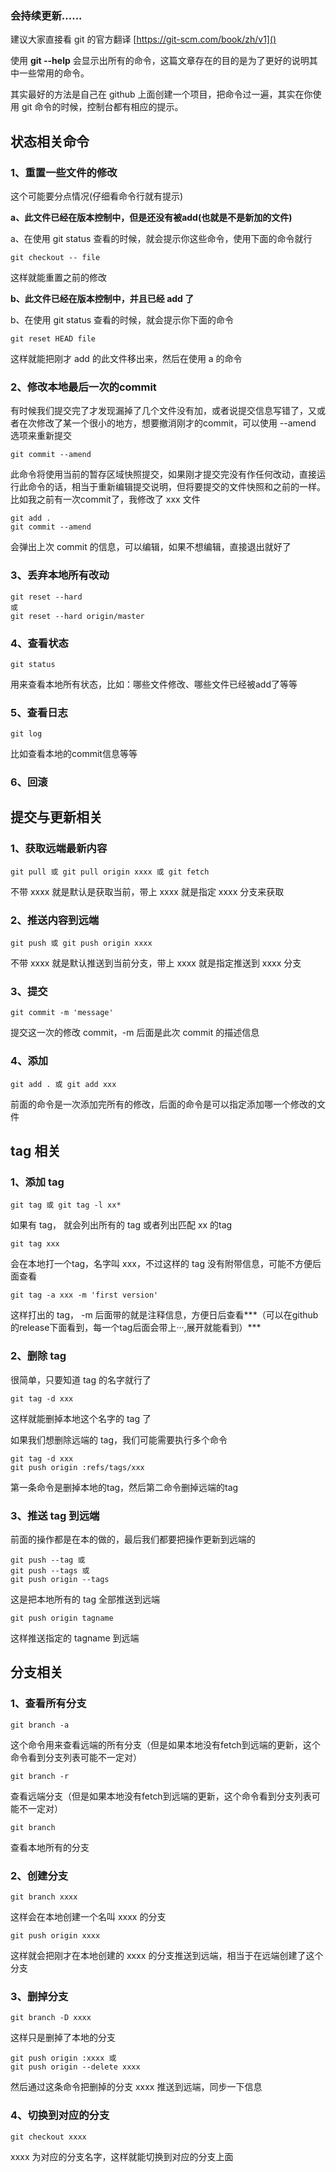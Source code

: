 ### **会持续更新......**

建议大家直接看 git 的官方翻译 [https://git-scm.com/book/zh/v1]()

使用 **git --help** 会显示出所有的命令，这篇文章存在的目的是为了更好的说明其中一些常用的命令。

其实最好的方法是自己在 github 上面创建一个项目，把命令过一遍，其实在你使用 git 命令的时候，控制台都有相应的提示。


## 状态相关命令

### 1、重置一些文件的修改
这个可能要分点情况(仔细看命令行就有提示)

**a、此文件已经在版本控制中，但是还没有被add(也就是不是新加的文件)**

a、在使用 git status 查看的时候，就会提示你这些命令，使用下面的命令就行

```
git checkout -- file
```
这样就能重置之前的修改
   
**b、此文件已经在版本控制中，并且已经 add 了**

b、在使用 git status 查看的时候，就会提示你下面的命令

```
git reset HEAD file
```
这样就能把刚才 add 的此文件移出来，然后在使用 a 的命令
   
### 2、修改本地最后一次的commit

有时候我们提交完了才发现漏掉了几个文件没有加，或者说提交信息写错了，又或者在次修改了某一个很小的地方，想要撤消刚才的commit，可以使用
--amend 选项来重新提交

```
git commit --amend
```   
此命令将使用当前的暂存区域快照提交，如果刚才提交完没有作任何改动，直接运行此命令的话，相当于重新编辑提交说明，但将要提交的文件快照和之前的一样。
比如我之前有一次commit了，我修改了 xxx 文件

```
git add .
git commit --amend
```
会弹出上次 commit 的信息，可以编辑，如果不想编辑，直接退出就好了

### 3、丢弃本地所有改动

```
git reset --hard 
或
git reset --hard origin/master
```

### 4、查看状态

```
git status
```
用来查看本地所有状态，比如：哪些文件修改、哪些文件已经被add了等等

### 5、查看日志

```
git log
```
比如查看本地的commit信息等等

### 6、回滚


## 提交与更新相关

### 1、获取远端最新内容

```
git pull 或 git pull origin xxxx 或 git fetch
```
不带 xxxx 就是默认是获取当前，带上 xxxx 就是指定 xxxx 分支来获取

### 2、推送内容到远端

```
git push 或 git push origin xxxx
```
不带 xxxx 就是默认推送到当前分支，带上 xxxx 就是指定推送到 xxxx 分支

### 3、提交

```
git commit -m 'message'
```
提交这一次的修改 commit，-m 后面是此次 commit 的描述信息

### 4、添加

```
git add . 或 git add xxx
```
前面的命令是一次添加完所有的修改，后面的命令是可以指定添加哪一个修改的文件


## tag 相关

### 1、添加 tag

```
git tag 或 git tag -l xx*
```
如果有 tag， 就会列出所有的 tag 或者列出匹配 xx 的tag

```
git tag xxx
```
会在本地打一个tag，名字叫 xxx，不过这样的 tag 没有附带信息，可能不方便后面查看

```
git tag -a xxx -m 'first version'
```
这样打出的 tag， -m 后面带的就是注释信息，方便日后查看***（可以在github的release下面看到，每一个tag后面会带上···,展开就能看到）***

### 2、删除 tag
很简单，只要知道 tag 的名字就行了

```
git tag -d xxx
```
这样就能删掉本地这个名字的 tag 了

如果我们想删除远端的 tag，我们可能需要执行多个命令

```
git tag -d xxx
git push origin :refs/tags/xxx
```
第一条命令是删掉本地的tag，然后第二命令删掉远端的tag

### 3、推送 tag 到远端
前面的操作都是在本的做的，最后我们都要把操作更新到远端的

```
git push --tag 或 
git push --tags 或 
git push origin --tags
```
这是把本地所有的 tag 全部推送到远端

```
git push origin tagname
```
这样推送指定的 tagname 到远端


## 分支相关

### 1、查看所有分支

```
git branch -a
```
这个命令用来查看远端的所有分支（但是如果本地没有fetch到远端的更新，这个命令看到分支列表可能不一定对）


```
git branch -r
```
查看远端分支（但是如果本地没有fetch到远端的更新，这个命令看到分支列表可能不一定对）

```
git branch
```
查看本地所有的分支

### 2、创建分支

```
git branch xxxx
```
这样会在本地创建一个名叫 xxxx 的分支

```
git push origin xxxx
```
这样就会把刚才在本地创建的 xxxx 的分支推送到远端，相当于在远端创建了这个分支

### 3、删掉分支

```
git branch -D xxxx
```
这样只是删掉了本地的分支

```
git push origin :xxxx 或
git push origin --delete xxxx
```
然后通过这条命令把删掉的分支 xxxx 推送到远端，同步一下信息

### 4、切换到对应的分支

```
git checkout xxxx
```
xxxx 为对应的分支名字，这样就能切换到对应的分支上面


